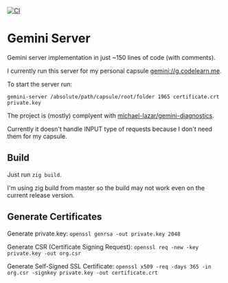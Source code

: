 [![CI](https://github.com/krydos/gemini-server/actions/workflows/ci.yml/badge.svg)](https://github.com/krydos/gemini-server/actions/workflows/ci.yml)

# Gemini Server

Gemini server implementation in just ~150 lines of code (with comments).

I currently run this server for my personal capsule [gemini://g.codelearn.me](gemini://g.codelearn.me).

To start the server run:

```
gemini-server /absolute/path/capsule/root/folder 1965 certificate.crt private.key
```

The project is (mostly) complyent with [michael-lazar/gemini-diagnostics](https://github.com/michael-lazar/gemini-diagnostics).

Currently it doesn't handle INPUT type of requests because I don't need them for my capsule.

## Build

Just run `zig build`.

I'm using zig build from master so the build may not work even on the current release version.

## Generate Certificates

Generate private.key:
`openssl genrsa -out private.key 2048`

Generate CSR (Certificate Signing Request):
`openssl req -new -key private.key -out org.csr`

Generate Self-Signed SSL Certificate:
`openssl x509 -req -days 365 -in org.csr -signkey private.key -out certificate.crt`
